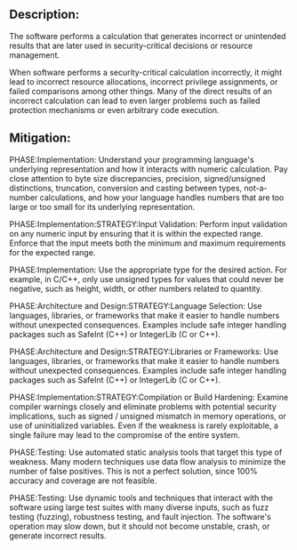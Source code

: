 ## Description:

The software performs a calculation that generates incorrect or unintended results that are later used in security-critical decisions or resource management.

When software performs a security-critical calculation incorrectly, it might lead to incorrect resource allocations, incorrect privilege assignments, or failed comparisons among other things. Many of the direct results of an incorrect calculation can lead to even larger problems such as failed protection mechanisms or even arbitrary code execution.

## Mitigation:


PHASE:Implementation:
Understand your programming language's underlying representation and how it interacts with numeric calculation. Pay close attention to byte size discrepancies, precision, signed/unsigned distinctions, truncation, conversion and casting between types, not-a-number calculations, and how your language handles numbers that are too large or too small for its underlying representation.

PHASE:Implementation:STRATEGY:Input Validation:
Perform input validation on any numeric input by ensuring that it is within the expected range. Enforce that the input meets both the minimum and maximum requirements for the expected range.

PHASE:Implementation:
Use the appropriate type for the desired action. For example, in C/C++, only use unsigned types for values that could never be negative, such as height, width, or other numbers related to quantity.

PHASE:Architecture and Design:STRATEGY:Language Selection:
Use languages, libraries, or frameworks that make it easier to handle numbers without unexpected consequences. Examples include safe integer handling packages such as SafeInt (C++) or IntegerLib (C or C++).

PHASE:Architecture and Design:STRATEGY:Libraries or Frameworks:
Use languages, libraries, or frameworks that make it easier to handle numbers without unexpected consequences. Examples include safe integer handling packages such as SafeInt (C++) or IntegerLib (C or C++).

PHASE:Implementation:STRATEGY:Compilation or Build Hardening:
Examine compiler warnings closely and eliminate problems with potential security implications, such as signed / unsigned mismatch in memory operations, or use of uninitialized variables. Even if the weakness is rarely exploitable, a single failure may lead to the compromise of the entire system.

PHASE:Testing:
Use automated static analysis tools that target this type of weakness. Many modern techniques use data flow analysis to minimize the number of false positives. This is not a perfect solution, since 100% accuracy and coverage are not feasible.

PHASE:Testing:
Use dynamic tools and techniques that interact with the software using large test suites with many diverse inputs, such as fuzz testing (fuzzing), robustness testing, and fault injection. The software's operation may slow down, but it should not become unstable, crash, or generate incorrect results.

